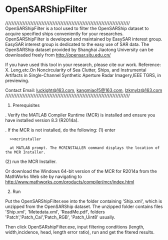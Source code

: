 # OpenSARShipFilter

///////////////////////////////////////////////////////////////////////////////
OpenSARShipFilter is a tool used to filter the OpenSARShip dataset to acquire specified ships conveniently for your researches. 
OpenSARShipFilter is developed and maintained by EasySAR interest group. 
EasySAR interest group is dedicated to the easy use of SAR data.
The OpenSARShip dataset provided by Shanghai Jiaotong University can be downloaded freely from http://opensar.sjtu.edu.cn/

If you have used this tool in your research, please cite our work.
Reference: 
X. Leng,etc.On Noncircularity of Sea Clutter, Ships, and Instrumental Artifacts in Single-Channel Synthetic Aperture Radar Imagery,IEEE TGRS, in previewing.

Contact Email: luckight@163.com, kangmiao15@163.com, lzkmylz@163.com
///////////////////////////////////////////////////////////////////////////////

1. Prerequisites

. Verify the MATLAB Compiler Runtime (MCR) is installed and ensure you have installed version 8.3 (R2014a).   

. If the MCR is not installed, do the following:
  (1) enter
  
      >>mcrinstaller
      
      at MATLAB prompt. The MCRINSTALLER command displays the location of the MCR Installer.

  (2) run the MCR Installer.

Or download the Windows 64-bit version of the MCR for R2014a from the MathWorks Web site by navigating to http://www.mathworks.com/products/compiler/mcr/index.html

2. Run

Put the OpenSARShipFilter.exe into the folder containing 'Ship.xml', which is unzipped from the OpenSARShip dataset. The unzipped folder contains files 'Ship.xml', 'Metedata.xml', 'ReadMe.pdf', folders 'Patch','Patch_Cal','Patch_RGB', 'Patch_Uint8' usually.

Then click OpenSARshipFilter.exe, input filtering conditions (length, width,incidence, head, length error ratio), run and get the fitered results.
